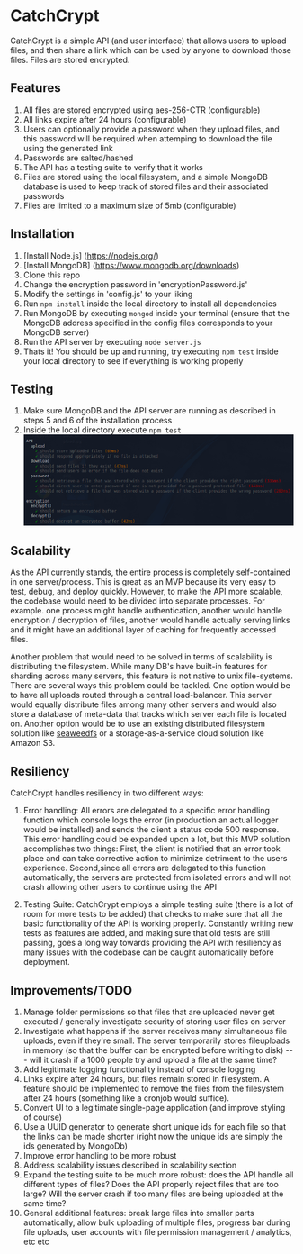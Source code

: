 # CatchCrypt

CatchCrypt is a simple API (and user interface) that allows users to upload files, and then share a link which can be used by anyone to download those files. Files are stored encrypted.

## Features
1. All files are stored encrypted using aes-256-CTR (configurable)
2. All links expire after 24 hours (configurable)
3. Users can optionally provide a password when they upload files, and this password will be required when attemping to download the file using the generated link
4. Passwords are salted/hashed
5. The API has a testing suite to verify that it works
6. Files are stored using the local filesystem, and a simple MongoDB database is used to keep track of stored files and their associated passwords
7. Files are limited to a maximum size of 5mb (configurable)

## Installation
1. [Install Node.js] (https://nodejs.org/)
2. [Install MongoDB] (https://www.mongodb.org/downloads)
3. Clone this repo
4. Change the encryption password in 'encryptionPassword.js'
5. Modify the settings in 'config.js' to your liking
6. Run `npm install` inside the local directory to install all dependencies
7. Run MongoDB by executing `mongod` inside your terminal (ensure that the MongoDB address specified in the config files corresponds to your MongoDB server)
8. Run the API server by executing `node server.js`
9. Thats it! You should be up and running, try executing `npm test` inside your local directory to see if everything is working properly

## Testing
1. Make sure MongoDB and the API server are running as described in steps 5 and 6 of the installation process
2. Inside the local directory execute `npm test`
![](https://github.com/richardartoul/CatchCrypt/blob/master/documentation/testsExample.png)

## Scalability
As the API currently stands, the entire process is completely self-contained in one server/process. This is great as an MVP because its very easy to test, debug, and deploy quickly. However, to make the API more scalable, the codebase would need to be divided into separate processes. For example. one process might handle authentication, another would handle encryption / decryption of files, another would handle actually serving links and it might have an additional layer of caching for frequently accessed files.

Another problem that would need to be solved in terms of scalability is distributing the filesystem. While many DB's have built-in features for sharding across many servers, this feature is not native to unix file-systems. There are several ways this problem could be tackled. One option would be to have all uploads routed through a central load-balancer. This server would equally distribute files among many other servers and would also store a database of meta-data that tracks which server each file is located on. Another option would be to use an existing distributed filesystem solution like [seaweedfs](https://github.com/chrislusf/seaweedfs) or a storage-as-a-service cloud solution like Amazon S3.

## Resiliency
CatchCrypt handles resiliency in two different ways:

1. Error handling: All errors are delegated to a specific error handling function which console logs the error (in production an actual logger would be installed) and sends the client a status code 500 response. This error handling could be expanded upon a lot, but this MVP solution accomplishes two things: First, the client is notified that an error took place and can take corrective action to minimize detriment to the users experience. Second,since all errors are delegated to this function automatically, the servers are protected from isolated errors and will not crash allowing other users to continue using the API

2. Testing Suite: CatchCrypt employs a simple testing suite (there is a lot of room for more tests to be added) that checks to make sure that all the basic functionality of the API is working properly. Constantly writing new tests as features are added, and making sure that old tests are still passing, goes a long way towards providing the API with resiliency as many issues with the codebase can be caught automatically before deployment.

## Improvements/TODO
1. Manage folder permissions so that files that are uploaded never get executed / generally investigate security of storing user files on server
2. Investigate what happens if the server receives many simultaneous file uploads, even if they're small. The server temporarily stores fileuploads in memory (so that the buffer can be encrypted before writing to disk) --- will it crash if a 1000 people try and upload a file at the same time?
3. Add legitimate logging functionality instead of console logging
4. Links expire after 24 hours, but files remain stored in filesystem. A feature should be implemented to remove the files from the filesystem after 24 hours (something like a cronjob would suffice).
5. Convert UI to a legitimate single-page application (and improve styling of course)
6. Use a UUID generator to generate short unique ids for each file so that the links can be made shorter (right now the unique ids are simply the ids generated by MongoDb)
7. Improve error handling to be more robust
8. Address scalability issues described in scalability section
9. Expand the testing suite to be much more robust: does the API handle all different types of files? Does the API properly reject files that are too large? Will the server crash if too many files are being uploaded at the same time?
10. General additional features: break large files into smaller parts automatically, allow bulk uploading of multiple files, progress bar during file uploads, user accounts with file permission management / analytics, etc etc
